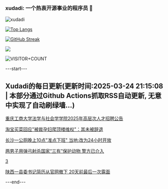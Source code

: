 ### xudadi: 一个热衷开源事业的程序员 👋

![xudadi](https://github-readme-stats-git-masterorgs-github-readme-stats-team.vercel.app/api?username=xudadi)

[![Top Langs](https://github-readme-stats.vercel.app/api/top-langs/?username=xudadi)](https://github.com/anuraghazra/github-readme-stats)

[![GitHub Streak](https://streak-stats.demolab.com?user=xudadi&locale=zh_Hans)](https://git.io/streak-stats)

![](https://raw.githubusercontent.com/xudadi/xudadi/main/assets/github-contribution-grid-snake.svg)

![VISITOR+COUNT](https://komarev.com/ghpvc/?username=xudadi&label=VISITOR+COUNT)


---start---

## Xudadi的每日更新(更新时间:2025-03-24 21:15:08 | 本部分通过Github Actions抓取RSS自动更新, 无意中实现了自动刷绿墙...)

[重庆工商大学法学与社会学学院2025年高层次人才招聘公告](https://www.gongkaoleida.com/article/2333665)

[淘宝买菜回应"被裁孕妇爬顶楼维权"：其未被辞退](https://m.163.com/news/article/JREK2Q8705561G0D.html)

[长沙一公厕晚上10点"准点下班" 当地:改为24小时开放](https://m.163.com/news/article/JREITRS90534P59R.html)

[两男子用弹弓射杀国家“三有”保护动物 警方已介入](https://m.163.com/news/article/JREHTR5I051492T3.html)

[3](https://m.163.com/touch/news/sub/domestic)

[陕西一县委书记简历从官网撤下 20天前最后一次露面](https://m.163.com/news/article/JREGT2L70514R9P4.html)

---end---
